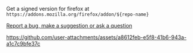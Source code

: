 Get a signed version for firefox at `https://addons.mozilla.org/firefox/addon/${repo-name}`

[Report a bug, make a suggestion or ask a question](https://github.com/igorlogius/igorlogius/issues/new/choose)

https://github.com/user-attachments/assets/a8612feb-e5f8-41b6-943a-a1c7c9bfe37c
